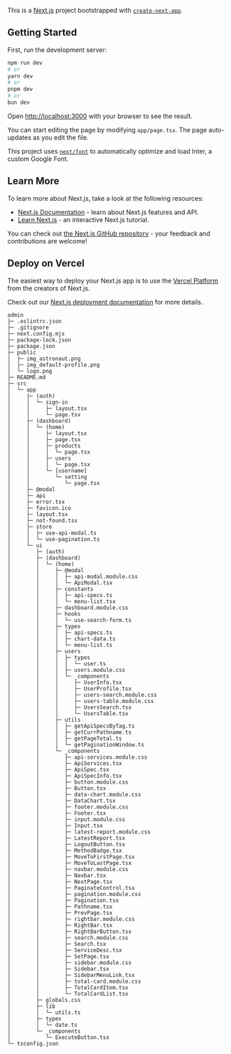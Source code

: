 This is a [Next.js](https://nextjs.org/) project bootstrapped with [`create-next-app`](https://github.com/vercel/next.js/tree/canary/packages/create-next-app).

## Getting Started

First, run the development server:

```bash
npm run dev
# or
yarn dev
# or
pnpm dev
# or
bun dev
```

Open [http://localhost:3000](http://localhost:3000) with your browser to see the result.

You can start editing the page by modifying `app/page.tsx`. The page auto-updates as you edit the file.

This project uses [`next/font`](https://nextjs.org/docs/basic-features/font-optimization) to automatically optimize and load Inter, a custom Google Font.

## Learn More

To learn more about Next.js, take a look at the following resources:

- [Next.js Documentation](https://nextjs.org/docs) - learn about Next.js features and API.
- [Learn Next.js](https://nextjs.org/learn) - an interactive Next.js tutorial.

You can check out [the Next.js GitHub repository](https://github.com/vercel/next.js/) - your feedback and contributions are welcome!

## Deploy on Vercel

The easiest way to deploy your Next.js app is to use the [Vercel Platform](https://vercel.com/new?utm_medium=default-template&filter=next.js&utm_source=create-next-app&utm_campaign=create-next-app-readme) from the creators of Next.js.

Check out our [Next.js deployment documentation](https://nextjs.org/docs/deployment) for more details.

```
admin
├─ .eslintrc.json
├─ .gitignore
├─ next.config.mjs
├─ package-lock.json
├─ package.json
├─ public
│  ├─ img_astronaut.png
│  ├─ img_default-profile.png
│  └─ logo.png
├─ README.md
├─ src
│  └─ app
│     ├─ (auth)
│     │  └─ sign-in
│     │     ├─ layout.tsx
│     │     └─ page.tsx
│     ├─ (dashboard)
│     │  └─ (home)
│     │     ├─ layout.tsx
│     │     ├─ page.tsx
│     │     ├─ products
│     │     │  └─ page.tsx
│     │     ├─ users
│     │     │  └─ page.tsx
│     │     └─ [username]
│     │        └─ setting
│     │           └─ page.tsx
│     ├─ @modal
│     ├─ api
│     ├─ error.tsx
│     ├─ favicon.ico
│     ├─ layout.tsx
│     ├─ not-found.tsx
│     ├─ store
│     │  ├─ use-api-modal.ts
│     │  └─ use-pagination.ts
│     └─ ui
│        ├─ (auth)
│        ├─ (dashboard)
│        │  └─ (home)
│        │     ├─ @modal
│        │     │  ├─ api-modal.module.css
│        │     │  └─ ApiModal.tsx
│        │     ├─ constants
│        │     │  ├─ api-specs.ts
│        │     │  └─ menu-list.tsx
│        │     ├─ dashboard.module.css
│        │     ├─ hooks
│        │     │  └─ use-search-form.ts
│        │     ├─ types
│        │     │  ├─ api-specs.ts
│        │     │  ├─ chart-data.ts
│        │     │  └─ menu-list.ts
│        │     ├─ users
│        │     │  ├─ types
│        │     │  │  └─ user.ts
│        │     │  ├─ users.module.css
│        │     │  └─ _components
│        │     │     ├─ UserInfo.tsx
│        │     │     ├─ UserProfile.tsx
│        │     │     ├─ users-search.module.css
│        │     │     ├─ users-table.module.css
│        │     │     ├─ UsersSearch.tsx
│        │     │     └─ UsersTable.tsx
│        │     ├─ utils
│        │     │  ├─ getApiSpecsByTag.ts
│        │     │  ├─ getCurrPathname.ts
│        │     │  ├─ getPageTotal.ts
│        │     │  └─ getPaginationWindow.ts
│        │     └─ _components
│        │        ├─ api-services.module.css
│        │        ├─ ApiServices.tsx
│        │        ├─ ApiSpec.tsx
│        │        ├─ ApiSpecInfo.tsx
│        │        ├─ button.module.css
│        │        ├─ Button.tsx
│        │        ├─ data-chart.module.css
│        │        ├─ DataChart.tsx
│        │        ├─ footer.module.css
│        │        ├─ Footer.tsx
│        │        ├─ input.module.css
│        │        ├─ Input.tsx
│        │        ├─ latest-report.module.css
│        │        ├─ LatestReport.tsx
│        │        ├─ LogoutButton.tsx
│        │        ├─ MethodBadge.tsx
│        │        ├─ MoveToFirstPage.tsx
│        │        ├─ MoveToLastPage.tsx
│        │        ├─ navbar.module.css
│        │        ├─ Navbar.tsx
│        │        ├─ NextPage.tsx
│        │        ├─ PaginateControl.tsx
│        │        ├─ pagination.module.css
│        │        ├─ Pagination.tsx
│        │        ├─ Pathname.tsx
│        │        ├─ PrevPage.tsx
│        │        ├─ rightbar.module.css
│        │        ├─ RightBar.tsx
│        │        ├─ RightBarButton.tsx
│        │        ├─ search.module.css
│        │        ├─ Search.tsx
│        │        ├─ ServiceDesc.tsx
│        │        ├─ SetPage.tsx
│        │        ├─ sidebar.module.css
│        │        ├─ Sidebar.tsx
│        │        ├─ SidebarMenuLink.tsx
│        │        ├─ total-card.module.css
│        │        ├─ TotalCardItem.tsx
│        │        └─ TotalCardList.tsx
│        ├─ globals.css
│        ├─ lib
│        │  └─ utils.ts
│        ├─ types
│        │  └─ date.ts
│        └─ _components
│           └─ ExecuteButton.tsx
└─ tsconfig.json

```